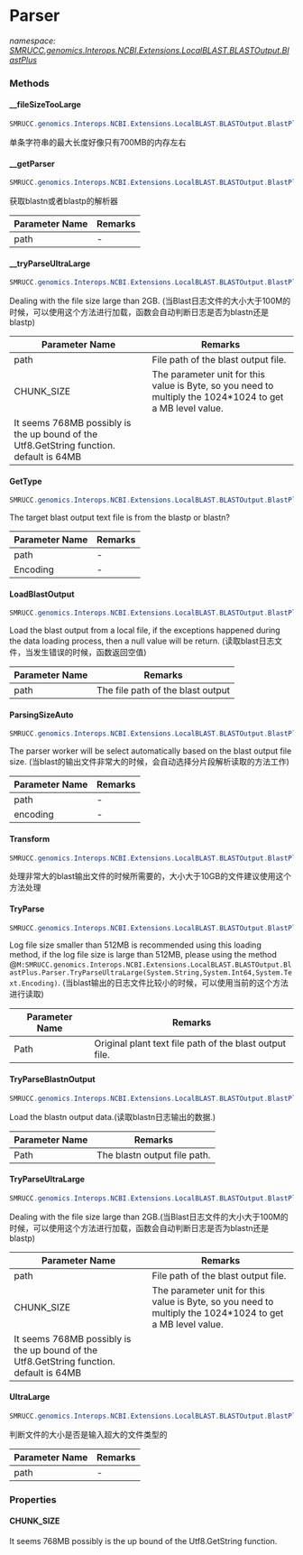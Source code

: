 ﻿# Parser
_namespace: [SMRUCC.genomics.Interops.NCBI.Extensions.LocalBLAST.BLASTOutput.BlastPlus](./index.md)_





### Methods

#### __fileSizeTooLarge
```csharp
SMRUCC.genomics.Interops.NCBI.Extensions.LocalBLAST.BLASTOutput.BlastPlus.Parser.__fileSizeTooLarge(System.String)
```
单条字符串的最大长度好像只有700MB的内存左右

#### __getParser
```csharp
SMRUCC.genomics.Interops.NCBI.Extensions.LocalBLAST.BLASTOutput.BlastPlus.Parser.__getParser(System.String)
```
获取blastn或者blastp的解析器

|Parameter Name|Remarks|
|--------------|-------|
|path|-|


#### __tryParseUltraLarge
```csharp
SMRUCC.genomics.Interops.NCBI.Extensions.LocalBLAST.BLASTOutput.BlastPlus.Parser.__tryParseUltraLarge(System.String,System.Int64,System.Text.Encoding)
```
Dealing with the file size large than 2GB.
 (当Blast日志文件的大小大于100M的时候，可以使用这个方法进行加载，函数会自动判断日志是否为blastn还是blastp)

|Parameter Name|Remarks|
|--------------|-------|
|path|File path of the blast output file.|
|CHUNK_SIZE|The parameter unit for this value is Byte, so you need to multiply the 1024*1024 to get a MB level value.
 It seems 768MB possibly is the up bound of the Utf8.GetString function. default is 64MB|


#### GetType
```csharp
SMRUCC.genomics.Interops.NCBI.Extensions.LocalBLAST.BLASTOutput.BlastPlus.Parser.GetType(System.String,System.Text.Encoding)
```
The target blast output text file is from the blastp or blastn?

|Parameter Name|Remarks|
|--------------|-------|
|path|-|
|Encoding|-|


#### LoadBlastOutput
```csharp
SMRUCC.genomics.Interops.NCBI.Extensions.LocalBLAST.BLASTOutput.BlastPlus.Parser.LoadBlastOutput(System.String)
```
Load the blast output from a local file, if the exceptions happened during the data loading process, then a 
 null value will be return.
 (读取blast日志文件，当发生错误的时候，函数返回空值)

|Parameter Name|Remarks|
|--------------|-------|
|path|The file path of the blast output|


#### ParsingSizeAuto
```csharp
SMRUCC.genomics.Interops.NCBI.Extensions.LocalBLAST.BLASTOutput.BlastPlus.Parser.ParsingSizeAuto(System.String,System.Text.Encoding)
```
The parser worker will be select automatically based on the blast output file size.
 (当blast的输出文件非常大的时候，会自动选择分片段解析读取的方法工作)

|Parameter Name|Remarks|
|--------------|-------|
|path|-|
|encoding|-|


#### Transform
```csharp
SMRUCC.genomics.Interops.NCBI.Extensions.LocalBLAST.BLASTOutput.BlastPlus.Parser.Transform(System.String,System.Int64,System.Action{SMRUCC.genomics.Interops.NCBI.Extensions.LocalBLAST.BLASTOutput.BlastPlus.Query[]},System.Text.Encoding)
```
处理非常大的blast输出文件的时候所需要的，大小大于10GB的文件建议使用这个方法处理

#### TryParse
```csharp
SMRUCC.genomics.Interops.NCBI.Extensions.LocalBLAST.BLASTOutput.BlastPlus.Parser.TryParse(System.String,System.Text.Encoding)
```
Log file size smaller than 512MB is recommended using this loading method, if the log file size is large than 512MB, 
 please using the method @``M:SMRUCC.genomics.Interops.NCBI.Extensions.LocalBLAST.BLASTOutput.BlastPlus.Parser.TryParseUltraLarge(System.String,System.Int64,System.Text.Encoding)``.
 (当blast输出的日志文件比较小的时候，可以使用当前的这个方法进行读取)

|Parameter Name|Remarks|
|--------------|-------|
|Path|Original plant text file path of the blast output file.|


#### TryParseBlastnOutput
```csharp
SMRUCC.genomics.Interops.NCBI.Extensions.LocalBLAST.BLASTOutput.BlastPlus.Parser.TryParseBlastnOutput(System.String)
```
Load the blastn output data.(读取blastn日志输出的数据.)

|Parameter Name|Remarks|
|--------------|-------|
|Path|The blastn output file path.|


#### TryParseUltraLarge
```csharp
SMRUCC.genomics.Interops.NCBI.Extensions.LocalBLAST.BLASTOutput.BlastPlus.Parser.TryParseUltraLarge(System.String,System.Int64,System.Text.Encoding)
```
Dealing with the file size large than 2GB.(当Blast日志文件的大小大于100M的时候，可以使用这个方法进行加载，函数会自动判断日志是否为blastn还是blastp)

|Parameter Name|Remarks|
|--------------|-------|
|path|File path of the blast output file.|
|CHUNK_SIZE|The parameter unit for this value is Byte, so you need to multiply the 1024*1024 to get a MB level value.
 It seems 768MB possibly is the up bound of the Utf8.GetString function. default is 64MB|


#### UltraLarge
```csharp
SMRUCC.genomics.Interops.NCBI.Extensions.LocalBLAST.BLASTOutput.BlastPlus.Parser.UltraLarge(System.String)
```
判断文件的大小是否是输入超大的文件类型的

|Parameter Name|Remarks|
|--------------|-------|
|path|-|



### Properties

#### CHUNK_SIZE
It seems 768MB possibly is the up bound of the Utf8.GetString function.
